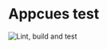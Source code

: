 # Appcues test

![Lint, build and test](https://github.com/jonatassales/appcues/workflows/Lint,%20build%20and%20test/badge.svg)